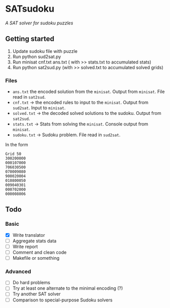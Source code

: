 # SATsudoku

*A SAT solver for sudoku puzzles*

## Getting started

1. Update sudoku file with puzzle
2. Run python sud2sat.py
3. Run minisat cnf.txt ans.txt ( with >> stats.txt to accumulated stats)
4. Run python sat2sud.py (with >> solved.txt to accumulated solved grids)

### Files

* `ans.txt` the encoded solution from the `minisat`. Output from `minisat`. File read in `sat2sud`.
* `cnf.txt` -> the encoded rules to input to the `minisat`. Output from `sud2sat`. Input to `minisat`.
* `solved.txt` -> the decoded solved solutions to the sudoku. Output from `sat2sud`.
* `stats.txt` -> Stats from solving the `minisat`. Console output from `minisat`.
* `sudoku.txt` -> Sudoku problem. File read in `sud2sat`.

In the form

```
Grid 50
300200000
000107000
706030500
070009080
900020004
010800050
009040301
000702000
000008006
```

## Todo

### Basic
 * [x] Write translator
 * [ ] Aggregate stats data
 * [ ] Write report
 * [ ] Comment and clean code
 * [ ] Makefile or something

### Advanced

 * [ ] Do hard problems
 * [ ] Try at least one alternate to the minimal encoding (?)
 * [ ] Try another SAT solver
 * [ ] Comparison to special-purpose Sudoku solvers
